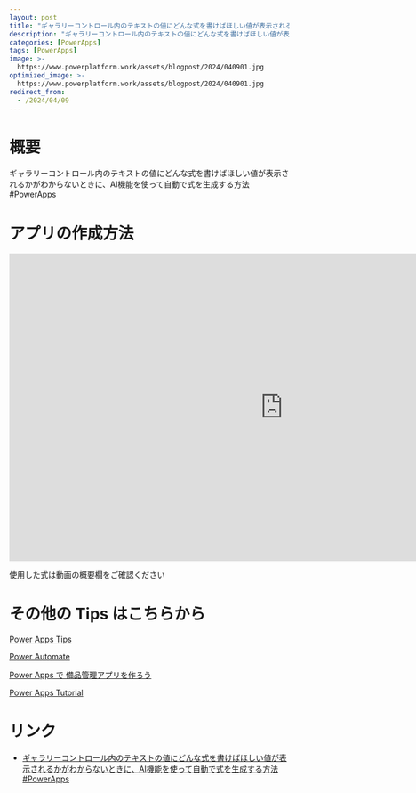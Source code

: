 ```yaml
---
layout: post
title: "ギャラリーコントロール内のテキストの値にどんな式を書けばほしい値が表示されるかがわからないときに、AI機能を使って自動で式を生成する方法 #PowerApps"
description: "ギャラリーコントロール内のテキストの値にどんな式を書けばほしい値が表示されるかがわからないときに、AI機能を使って自動で式を生成する方法 #PowerAppsを動画で分かりやすく解説"
categories: [PowerApps]
tags: [PowerApps]
image: >-
  https://www.powerplatform.work/assets/blogpost/2024/040901.jpg
optimized_image: >-
  https://www.powerplatform.work/assets/blogpost/2024/040901.jpg
redirect_from:
  - /2024/04/09
---
```



#  概要

ギャラリーコントロール内のテキストの値にどんな式を書けばほしい値が表示されるかがわからないときに、AI機能を使って自動で式を生成する方法 #PowerApps


# アプリの作成方法

<iframe width="983" height="553" src="https://www.youtube.com/embed/ZQQyB3tHg4Y" title="YouTube video player" frameborder="0" allow="accelerometer; autoplay; clipboard-write; encrypted-media; gyroscope; picture-in-picture" allowfullscreen></iframe>


使用した式は動画の概要欄をご確認ください


# その他の Tips はこちらから

[Power Apps Tips](https://www.youtube.com/watch?v=VrAQf3JQ7yM&list=PLVhFi1fb3DqakSLVMn22DDcySXh9jtzi- )


[Power Automate](https://www.youtube.com/watch?v=-YnJYT0ASEM&list=PLVhFi1fb3Dqbzic6GieqnLFgD3aTj-eHA)


[Power Apps で 備品管理アプリを作ろう](https://www.youtube.com/playlist?list=PLVhFi1fb3DqZM3HKb8Hea6XEL96990Fyn)


[Power Apps Tutorial](https://www.youtube.com/playlist?list=PLVhFi1fb3DqalxpL974VvAJvV4iWoSbe_)


# リンク


- [ギャラリーコントロール内のテキストの値にどんな式を書けばほしい値が表示されるかがわからないときに、AI機能を使って自動で式を生成する方法 #PowerApps](https://www.youtube.com/watch?v=ZQQyB3tHg4Y)

